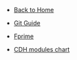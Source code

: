 <!-- markdownlint-disable MD041-->
* [Back to Home](README.md)

* [Git Guide](/raw-redirect/laurent-git-guide)

* [Fprime](/fprime/main-fprime)

* [CDH modules chart](cdh-modules-chart.md)

